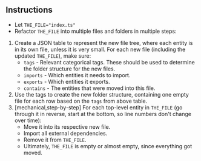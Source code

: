 <!-- Based on https://claude.ai/chat/799fd47a-1119-4e22-bb68-0347ef9325c2 -->
<!-- TODO: Generalize for all files using templates. -->

## Instructions

* Let `THE_FILE="index.ts"`
* Refactor `THE_FILE` into multiple files and folders in multiple steps:

1. Create a JSON table to represent the new file tree, where each entity is in its own file, unless it is very small. For each new file (including the updated `THE_FILE`), make sure:
   * `tags` - Relevant categorical tags. These should be used to determine the folder structure for the new files.
   * `imports` - Which entities it needs to import.
   * `exports` - Which entities it exports.
   * `contains` - The entities that were moved into this file.
2. Use the tags to create the new folder structure, containing one empty file for each row based on the `tags` from above table.
3. [mechanical,step-by-step] For each top-level entity in `THE_FILE` (go through it in reverse, start at the bottom, so line numbers don't change over time):
   * Move it into its respective new file.
   * Import all external dependencies.
   * Remove it from `THE_FILE`.
   * Ultimately, `THE_FILE` is empty or almost empty, since everything got moved.
